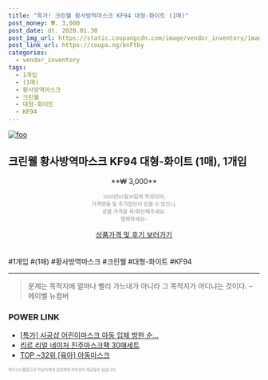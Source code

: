 ```yaml
--- 
title: "특가! 크린웰 황사방역마스크 KF94 대형-화이트 (1매)" 
post_money: ₩. 3,000 
post_date: dt. 2020.01.30 
post_img_url: https://static.coupangcdn.com/image/vendor_inventory/images/2019/01/24/8/0/77bcf20d-3f21-4c4c-b694-0b84ee9fe6c6.jpg 
post_link_url: https://coupa.ng/bnFtby 
categories: 
  - vendor_inventory 
tags: 
  - 1개입 
  - (1매) 
  - 황사방역마스크 
  - 크린웰 
  - 대형-화이트 
  - KF94 
--- 
```

[![foo](https://static.coupangcdn.com/image/vendor_inventory/images/2019/01/24/8/0/77bcf20d-3f21-4c4c-b694-0b84ee9fe6c6.jpg)](https://coupa.ng/bnFtby) 

## 크린웰 황사방역마스크 KF94 대형-화이트 (1매), 1개입 
<p style="text-align: center;">**₩ 3,000**</p> 
<p style="text-align: center;"><span style="color: #898c8f; font-family: Georgia,Times,serif; font-size: 0.75em;">2020년01월30일에 작성되어, <br>가격변동 및 추가할인이 있을 수 있으니,<br> 상품 가격을 꼭!확인해주세요.<br>행복하세요~</span> 
</p>	 
<div markdown="0" style="text-align: center;"><a href="https://coupa.ng/bnFtby" class="btn btn--success">상품가격 및 후기 보러가기</a></div> 
<br><br> 
  #1개입 #(1매) #황사방역마스크 #크린웰 #대형-화이트 #KF94 
<hr> 

> 문제는 목적지에 얼마나 빨리 가느내가 아니라 그 목적지가 어디냐는 것이다. – 메이벨 뉴컴버 


### POWER LINK

* <a href="https://blog.naver.com/sakai111/221786279394" target="_blank">[특가] 사공샵 어린이마스크 아동 입체 방한 순...</a>
* <a href="https://blog.naver.com/santokki14/221781970571" target="_blank">리르 리얼 네이처 진주마스크팩 30매세트</a>
* <a href="https://blog.naver.com/an0733/221788678375" target="_blank"> TOP ~32위 [육아] 아동마스크</a>

<span style="color: #898c8f; font-family: Georgia,Times,serif; font-size: 0.55em;">파트너스활동으로 작성자에게 일정액의 커미션이 제공될수 있습니다.</span> 
